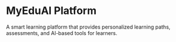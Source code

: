 # MyEduAI Platform
A smart learning platform that provides personalized learning paths, assessments, and AI-based tools for learners.
